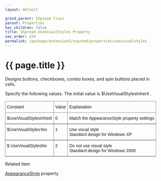 ```yaml
---
layout: default

grand_parent: SSpread Class
parent: Properties
has_children: false
title: SSpread.UseVisualStyles Property
nav_order: 224
permalink: /package/extension5/sspread/properties/usevisualstyles
---
```

# {{ page.title }}
Designs buttons, checkboxes, combo boxes, and spin buttons placed in cells.

Specify the following values. The initial value is $UseVisualStylesInherit .
<style type="text/css">
.tg  {border-collapse:collapse;border-spacing:0;}
.tg td{border-color:black;border-style:solid;border-width:1px;font-family:Arial, sans-serif;font-size:14px;
  overflow:hidden;padding:10px 5px;word-break:normal;}
.tg th{border-color:black;border-style:solid;border-width:1px;font-family:Arial, sans-serif;font-size:14px;
  font-weight:normal;overflow:hidden;padding:10px 5px;word-break:normal;}
.tg .tg-0pky{border-color:inherit;text-align:left;vertical-align:top}
</style>
<table class="tg">
<thead>
  <tr>
    <th class="tg-0pky">Constant</th>
    <th class="tg-0pky">Value</th>
    <th class="tg-0pky">Explanation</th>
  </tr>
</thead>
<tbody>
  <tr>
    <td class="tg-0pky">$UseVisualStylesInherit</td>
    <td class="tg-0pky">0</td>
    <td class="tg-0pky">Match the AppearanceStyle property settings</td>
  </tr>
  <tr>
    <td class="tg-0pky">$UseVisualStylesYes</td>
    <td class="tg-0pky">1</td>
    <td class="tg-0pky">Use visual style<br>Standard design for Windows XP</td>
  </tr>
  <tr>
    <td class="tg-0pky">$ UseVisualStylesNo</td>
    <td class="tg-0pky">2</td>
    <td class="tg-0pky">Do not use visual style<br>Standard design for Windows 2000</td>
  </tr>
</tbody>
</table>

Related item

<a href="/package/extension5/sspread/properties/appearancestyle">AppearanceStyle</a> property